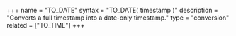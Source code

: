 +++
name = "TO_DATE"
syntax = "TO_DATE( timestamp <TIMESTAMP> )"
description = "Converts a full timestamp into a date-only timestamp."
type = "conversion"
related = ["TO_TIME"]
+++

